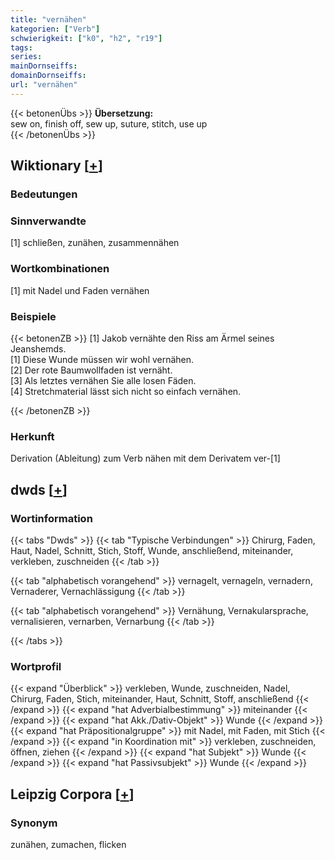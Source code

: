 ```yaml
---
title: "vernähen"
kategorien: ["Verb"]
schwierigkeit: ["k0", "h2", "r19"]
tags:
series:
mainDornseiffs:
domainDornseiffs:
url: "vernähen"
---
```


{{< betonenÜbs >}}
**Übersetzung:**  
sew on, finish off, sew up, suture, stitch, use  up  
{{< /betonenÜbs >}}

## Wiktionary [[+](https://de.wiktionary.org/wiki/vernähen)]

### Bedeutungen

### Sinnverwandte
[1] schließen, zunähen, zusammennähen  

### Wortkombinationen
[1] mit Nadel und Faden vernähen  

### Beispiele
{{< betonenZB >}}
[1] Jakob vernähte den Riss am Ärmel seines Jeanshemds.  
[1] Diese Wunde müssen wir wohl vernähen.  
[2] Der rote Baumwollfaden ist vernäht.  
[3] Als letztes vernähen Sie alle losen Fäden.  
[4] Stretchmaterial lässt sich nicht so einfach vernähen.  

{{< /betonenZB >}}
### Herkunft
Derivation (Ableitung) zum Verb nähen mit dem Derivatem ver-[1]  



## dwds [[+](https://www.dwds.de/wb/vernähen)]

### Wortinformation
{{< tabs "Dwds" >}}
{{< tab "Typische Verbindungen" >}}
Chirurg, Faden, Haut, Nadel, Schnitt, Stich, Stoff, Wunde, anschließend, miteinander, verkleben, zuschneiden
{{< /tab >}}

{{< tab "alphabetisch vorangehend" >}}
vernagelt, vernageln, vernadern, Vernaderer, Vernachlässigung
{{< /tab >}}

{{< tab "alphabetisch vorangehend" >}}
Vernähung, Vernakularsprache, vernalisieren, vernarben, Vernarbung
{{< /tab >}}

{{< /tabs >}}

### Wortprofil
{{< expand "Überblick" >}} verkleben, Wunde, zuschneiden, Nadel, Chirurg, Faden, Stich, miteinander, Haut, Schnitt, Stoff, anschließend {{< /expand >}}
{{< expand "hat Adverbialbestimmung" >}} miteinander {{< /expand >}}
{{< expand "hat Akk./Dativ-Objekt" >}} Wunde {{< /expand >}}
{{< expand "hat Präpositionalgruppe" >}} mit Nadel, mit Faden, mit Stich {{< /expand >}}
{{< expand "in Koordination mit" >}} verkleben, zuschneiden, öffnen, ziehen {{< /expand >}}
{{< expand "hat Subjekt" >}} Wunde {{< /expand >}}
{{< expand "hat Passivsubjekt" >}} Wunde {{< /expand >}}

## Leipzig Corpora [[+](https://corpora.uni-leipzig.de/en/res?word=vernähen&corpusId=deu_newscrawl-public_2018)]


### Synonym
zunähen, zumachen, flicken

